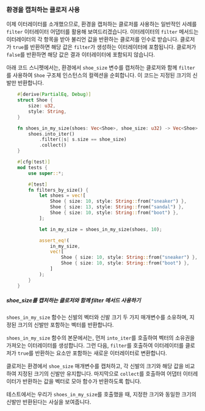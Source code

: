 ### 환경을 캡처하는 클로저 사용

이제 이터레이터를 소개했으므로, 환경을 캡처하는 클로저를 사용하는 일반적인 사례를 `filter` 이터레이터 어댑터를 활용해 보여드리겠습니다. 이터레이터의 `filter` 메서드는 이터레이터의 각 항목을 받아 불리언 값을 반환하는 클로저를 인수로 받습니다. 클로저가 `true`를 반환하면 해당 값은 `filter`가 생성하는 이터레이터에 포함됩니다. 클로저가 `false`를 반환하면 해당 값은 결과 이터레이터에 포함되지 않습니다.

아래 코드 스니펫에서는, 환경에서 `shoe_size` 변수를 캡처하는 클로저와 함께 `filter`를 사용하여 `Shoe` 구조체 인스턴스의 컬렉션을 순회합니다. 이 코드는 지정된 크기의 신발만 반환합니다.

```rust
    #[derive(PartialEq, Debug)]
    struct Shoe {
        size: u32,
        style: String,
    }

    fn shoes_in_my_size(shoes: Vec<Shoe>, shoe_size: u32) -> Vec<Shoe> {
        shoes.into_iter()
            .filter(|s| s.size == shoe_size)
            .collect()
    }

    #[cfg(test)]
    mod tests {
        use super::*;

        #[test]
        fn filters_by_size() {
            let shoes = vec![
                Shoe { size: 10, style: String::from("sneaker") },
                Shoe { size: 13, style: String::from("sandal") },
                Shoe { size: 10, style: String::from("boot") },
            ];

            let in_my_size = shoes_in_my_size(shoes, 10);

            assert_eq!(
                in_my_size,
                vec![
                    Shoe { size: 10, style: String::from("sneaker") },
                    Shoe { size: 10, style: String::from("boot") },
                ]
            );
        }
    }
```

##### shoe_size를 캡처하는 클로저와 함께 filter 메서드 사용하기

`shoes_in_my_size` 함수는 신발의 벡터와 신발 크기 두 가지 매개변수를 소유하며, 지정된 크기의 신발만 포함하는 벡터를 반환합니다.

`shoes_in_my_size` 함수의 본문에서는, 먼저 `into_iter`를 호출하여 벡터의 소유권을 가져오는 이터레이터를 생성합니다. 그런 다음, `filter`를 호출하여 이터레이터를 클로저가 `true`를 반환하는 요소만 포함하는 새로운 이터레이터로 변환합니다.

클로저는 환경에서 `shoe_size` 매개변수를 캡처하고, 각 신발의 크기와 해당 값을 비교하여 지정된 크기의 신발만 유지합니다. 마지막으로 `collect`를 호출하여 어댑터 이터레이터가 반환하는 값을 벡터로 모아 함수가 반환하도록 합니다.

테스트에서는 우리가 `shoes_in_my_size`를 호출했을 때, 지정한 크기와 동일한 크기의 신발만 반환된다는 사실을 보여줍니다.